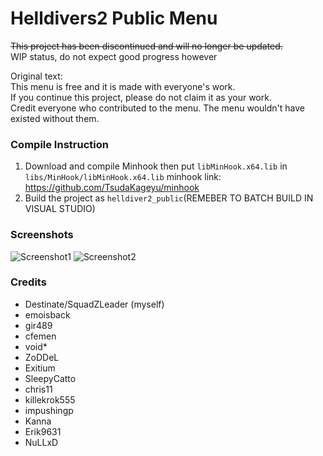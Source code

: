 # Helldivers2 Public Menu
~~This project has been discontinued and will no longer be updated.~~<br>
WIP status, do not expect good progress however

Original text:<br>
This menu is free and it is made with everyone's work.<br>
If you continue this project, please do not claim it as your work.<br>
Credit everyone who contributed to the menu. The menu wouldn't have existed without them.


### Compile Instruction
1) Download and compile Minhook then put `libMinHook.x64.lib` in `libs/MinHook/libMinHook.x64.lib` minhook link: https://github.com/TsudaKageyu/minhook
2) Build the project as `helldiver2_public`(REMEBER TO BATCH BUILD IN VISUAL STUDIO)

### Screenshots
![Screenshot1](media/screenshot1.png)
![Screenshot2](media/screenshot2.png)

### Credits
- Destinate/SquadZLeader (myself)
- emoisback
- gir489
- cfemen
- void*
- ZoDDeL
- Exitium
- SleepyCatto
- chris11
- killekrok555
- impushingp
- Kanna
- Erik9631
- NuLLxD
